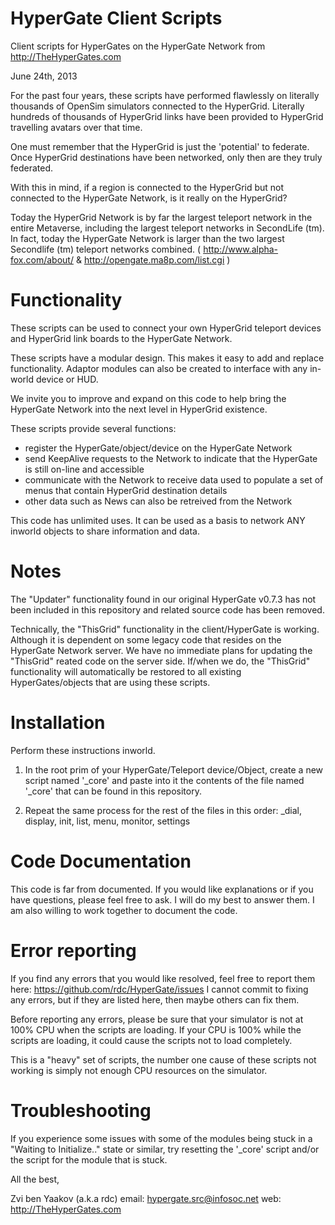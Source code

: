 HyperGate Client Scripts
========================

Client scripts for HyperGates on the HyperGate Network from http://TheHyperGates.com



June 24th, 2013

For the past four years, these scripts have performed flawlessly on literally thousands of OpenSim simulators connected to the HyperGrid. Literally hundreds of thousands of HyperGrid links have been provided to HyperGrid travelling avatars over that time.

One must remember that the HyperGrid is just the 'potential' to federate. Once HyperGrid destinations have been networked, only then are they truly federated.

With this in mind, if a region is connected to the HyperGrid but not connected to the HyperGate Network, is it really on the HyperGrid?


Today the HyperGrid Network is by far the largest teleport network in the entire Metaverse, including the largest teleport networks in SecondLife (tm). In fact, today the HyperGate Network is larger than the two largest Secondlife (tm) teleport networks combined. ( http://www.alpha-fox.com/about/ & http://opengate.ma8p.com/list.cgi )



Functionality
=============

These scripts can be used to connect your own HyperGrid teleport devices and HyperGrid link boards to the HyperGate Network.

These scripts have a modular design. This makes it easy to add and replace functionality. Adaptor modules can also be created to interface with any in-world device or HUD.

We invite you to improve and expand on this code to help bring the HyperGate Network into the next level in HyperGrid existence.


These scripts provide several functions:

- register the HyperGate/object/device on the HyperGate Network
- send KeepAlive requests to the Network to indicate that the HyperGate is still on-line and accessible
- communicate with the Network to receive data used to populate a set of menus that contain HyperGrid destination details
- other data such as News can also be retreived from the Network


This code has unlimited uses. It can be used as a basis to network ANY inworld objects to share information and data.



Notes
=====

The "Updater" functionality found in our original HyperGate v0.7.3 has not been included in this repository and related source code has been removed.


Technically, the "ThisGrid" functionality in the client/HyperGate is working. Although it is dependent on some legacy code that resides on the HyperGate Network server. We have no immediate plans for updating the "ThisGrid" reated code on the server side. If/when we do, the "ThisGrid" functionality will automatically be restored to all existing HyperGates/objects that are using these scripts.



Installation
============

Perform these instructions inworld.

1. In the root prim of your HyperGate/Teleport device/Object, create a new script named '_core' and paste into it the contents of the file named '_core' that can be found in this repository.

2. Repeat the same process for the rest of the files in this order: _dial, display, init, list, menu, monitor, settings



Code Documentation
==================

This code is far from documented. If you would like explanations or if you have questions, please feel free to ask. I will do my best to answer them. I am also willing to work together to document the code.



Error reporting
===============

If you find any errors that you would like resolved, feel free to report them here: https://github.com/rdc/HyperGate/issues
I cannot commit to fixing any errors, but if they are listed here, then maybe others can fix them.

Before reporting any errors, please be sure that your simulator is not at 100% CPU when the scripts are loading. If your CPU is 100% while the scripts are loading, it could cause the scripts not to load completely. 

This is a "heavy" set of scripts, the number one cause of these scripts not working is simply not enough CPU resources on the simulator.



Troubleshooting
===============

If you experience some issues with some of the modules being stuck in a "Waiting to Initialize.." state or similar, try resetting the '_core' script and/or the script for the module that is stuck.




All the best,

Zvi ben Yaakov (a.k.a rdc)
email: hypergate.src@infosoc.net
web:   http://TheHyperGates.com
